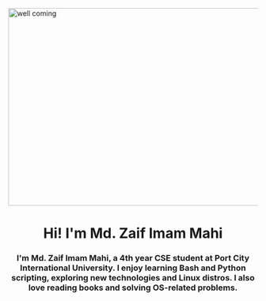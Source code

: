 


<img align="center" src="https://itsfoss.com/content/images/2023/10/Cmatrix.gif" alt="well coming" style="width:1000px;height:400px;">
<h1 align="center"> Hi! I'm Md. Zaif Imam Mahi </h1>
<h3 align="center">I'm Md. Zaif Imam Mahi, a 4th year CSE student at Port City International University. I enjoy learning Bash and Python scripting, exploring new technologies and Linux distros. I also love reading books and solving OS-related problems.</h3>

